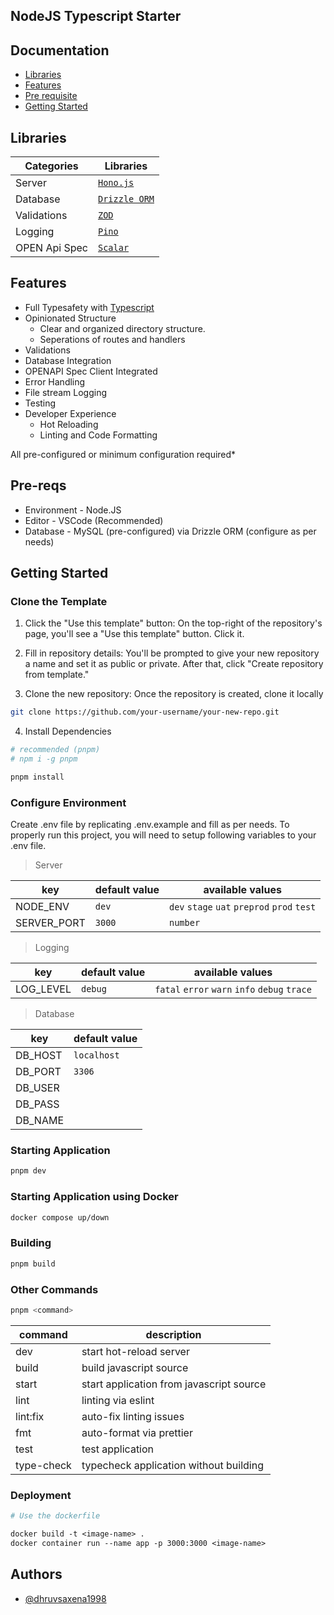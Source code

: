 ## NodeJS Typescript Starter

## Documentation

- [Libraries](https://github.com/dhruvsaxena1998/node-typescript-starter#libraries)
- [Features](https://github.com/dhruvsaxena1998/node-typescript-starter#features)
- [Pre requisite](https://github.com/dhruvsaxena1998/node-typescript-starter#pre-reqs)
- [Getting Started](https://github.com/dhruvsaxena1998/node-typescript-starter#getting-started)

## Libraries

| Categories    | Libraries                                  |
| ------------- | ------------------------------------------ |
| Server        | [`Hono.js`](https://hono.dev/)             |
| Database      | [`Drizzle ORM`](https://orm.drizzle.team/) |
| Validations   | [`ZOD`](https://zod.dev/)                  |
| Logging       | [`Pino`](https://github.com/pinojs/pino)   |
| OPEN Api Spec | [`Scalar`](https://scalar.com/)            |

## Features

- Full Typesafety with [Typescript](https://www.typescriptlang.org/)
- Opinionated Structure
  - Clear and organized directory structure.
  - Seperations of routes and handlers
- Validations
- Database Integration
- OPENAPI Spec Client Integrated
- Error Handling
- File stream Logging
- Testing
- Developer Experience
  - Hot Reloading
  - Linting and Code Formatting

All pre-configured or minimum configuration required\*

## Pre-reqs

- Environment - Node.JS
- Editor - VSCode (Recommended)
- Database - MySQL (pre-configured) via Drizzle ORM (configure as per needs)

## Getting Started

### Clone the Template

1. Click the "Use this template" button: On the top-right of the repository's page, you'll see a "Use this template" button. Click it.

2. Fill in repository details: You'll be prompted to give your new repository a name and set it as public or private. After that, click "Create repository from template."

3. Clone the new repository: Once the repository is created, clone it locally

```bash
git clone https://github.com/your-username/your-new-repo.git
```

4. Install Dependencies

```bash
# recommended (pnpm)
# npm i -g pnpm

pnpm install
```

### Configure Environment

Create .env file by replicating .env.example and fill as per needs. To properly run this project, you will need to setup following variables to your .env file.

> Server

| key         | default value | available values                            |
| ----------- | ------------- | ------------------------------------------- |
| NODE_ENV    | `dev`         | `dev` `stage` `uat` `preprod` `prod` `test` |
| SERVER_PORT | `3000`        | `number`                                    |

> Logging

| key       | default value | available values                              |
| --------- | ------------- | --------------------------------------------- |
| LOG_LEVEL | `debug`       | `fatal` `error` `warn` `info` `debug` `trace` |

> Database

| key     | default value |
| ------- | ------------- |
| DB_HOST | `localhost`   |
| DB_PORT | `3306`        |
| DB_USER |               |
| DB_PASS |               |
| DB_NAME |               |

### Starting Application

```bash
pnpm dev
```

### Starting Application using Docker

```bash
docker compose up/down
```

### Building

```bash
pnpm build
```

### Other Commands

```bash
pnpm <command>
```

| command    | description                              |
| ---------- | ---------------------------------------- |
| dev        | start hot-reload server                  |
| build      | build javascript source                  |
| start      | start application from javascript source |
| lint       | linting via eslint                       |
| lint:fix   | auto-fix linting issues                  |
| fmt        | auto-format via prettier                 |
| test       | test application                         |
| type-check | typecheck application without building   |

### Deployment

```dockerfile
# Use the dockerfile

docker build -t <image-name> .
docker container run --name app -p 3000:3000 <image-name>
```

## Authors

- [@dhruvsaxena1998](https://github.com/dhruvsaxena1998)

